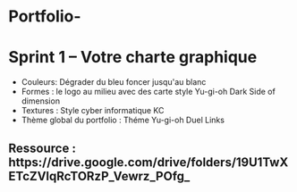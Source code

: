 # Portfolio-
<h1>Sprint 1 – Votre charte graphique</h1>
<ul>
 <li>Couleurs: Dégrader du bleu foncer jusqu'au  blanc </li>
<li>Formes :  le logo au milieu avec des carte style Yu-gi-oh Dark Side of dimension </li>
  <li>Textures : Style cyber informatique KC</li>
  <li>Thème global du portfolio : Théme Yu-gi-oh Duel Links</li>
  </ul>
<h2>Ressource : https://drive.google.com/drive/folders/19U1TwXETcZVlqRcTORzP_Vewrz_POfg_ </h2>
